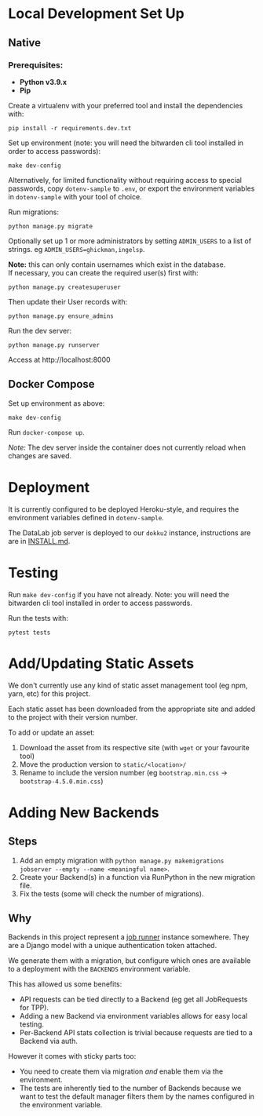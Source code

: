 # Local Development Set Up
## Native

### Prerequisites:
- **Python v3.9.x**
- **Pip**

Create a virtualenv with your preferred tool and install the dependencies with:

    pip install -r requirements.dev.txt

Set up environment (note: you will need the bitwarden cli tool installed in order to access passwords):

    make dev-config

Alternatively, for limited functionality without requiring access to special passwords, copy `dotenv-sample` to `.env`,
or export the environment variables in `dotenv-sample` with your tool of choice.

Run migrations:

    python manage.py migrate

Optionally set up 1 or more administrators by setting `ADMIN_USERS` to a list of strings.
eg `ADMIN_USERS=ghickman,ingelsp`.

**Note:** this can only contain usernames which exist in the database.  
If necessary, you can create the required user(s) first with:

    python manage.py createsuperuser

Then update their User records with:

    python manage.py ensure_admins

Run the dev server:

    python manage.py runserver

Access at http://localhost:8000

## Docker Compose

Set up environment as above:

    make dev-config

Run `docker-compose up`.

*Note:* The dev server inside the container does not currently reload when changes are saved.


# Deployment
It is currently configured to be deployed Heroku-style, and requires
the environment variables defined in `dotenv-sample`.

The DataLab job server is deployed to our `dokku2` instance, instructions are are in [INSTALL.md](INSTALL.md).

# Testing

Run `make dev-config` if you have not already. Note: you will need the
bitwarden cli tool installed in order to access passwords.

Run the tests with:

    pytest tests

# Add/Updating Static Assets
We don't currently use any kind of static asset management tool (eg npm, yarn,
etc) for this project.

Each static asset has been downloaded from the appropriate site and added to
the project with their version number.

To add or update an asset:

1. Download the asset from its respective site (with `wget` or your favourite tool)
2. Move the production version to `static/<location>/`
3. Rename to include the version number (eg `bootstrap.min.css` -> `bootstrap-4.5.0.min.css`)

# Adding New Backends

## Steps
1. Add an empty migration with `python manage.py makemigrations jobserver --empty --name <meaningful name>`.
2. Create your Backend(s) in a function via RunPython in the new migration file.
3. Fix the tests (some will check the number of migrations).

## Why
Backends in this project represent a [job runner](https://github.com/opensafely-core/job-runner) instance somewhere.
They are a Django model with a unique authentication token attached.

We generate them with a migration, but configure which ones are available to a deployment with the `BACKENDS` environment variable.

This has allowed us some benefits:
* API requests can be tied directly to a Backend (eg get all JobRequests for TPP).
* Adding a new Backend via environment variables allows for easy local testing.
* Per-Backend API stats collection is trivial because requests are tied to a Backend via auth.

However it comes with sticky parts too:
* You need to create them via migration _and_ enable them via the environment.
* The tests are inherently tied to the number of Backends because we want to test the default manager filters them by the names configured in the environment variable.
